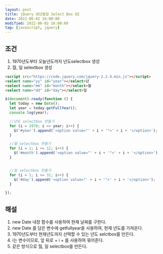 ```yaml
---
layout: post
title: jQuery 생년월일 Select Box UI
date: 2022-06-02 16:00:08
modified: 2022-06-02 16:00:08
tag: [javascript, jquery]
---
```


## 조건

1. 1970년도부터 오늘년도까지 년도selectbox 생성
2. 월, 일 selextbox 생성

<!-- ## 구현

<script src="https://code.jquery.com/jquery-2.2.4.min.js"></script>
<script>
    $(document).ready(function () {
      let today = new Date();
      let year = today.getFullYear();
      for (i = 1970; i <= year; i++) {
        $('#year').append('<option value="' + i + '">' + i + '</option>');
      }for (i = 1; i <= 12; i++) {
        $('#month').append('<option value="' + i + '">' + i + '</option>');
      }for (i = 1; i <= 31; i++) {
        $('#day').append('<option value="' + i + '">' + i + '</option>');
      }

});
</script>

<style>

</style>

<select name="yy" id="year"></select>년
<select name="mm" id="month"></select>월
<select name="dd" id="day"></select>일 -->

```html
<script src="https://code.jquery.com/jquery-2.2.4.min.js"></script>
<select name="yy" id="year"></select>년
<select name="mm" id="month"></select>월
<select name="dd" id="day"></select>일
```

```javascript
$(document).ready(function () {
  let today = new Date();
  let year = today.getFullYear();
  console.log(year);

  //년도 selectbox 만들기
  for (i = 1970; i <= year; i++) {
    $('#year').append('<option value="' + i + '">' + i + '</option>');
  }

  //월 selectbox 만들기
  for (i = 1; i <= 12; i++) {
    $('#month').append('<option value="' + i + '">' + i + '</option>');
  }


  //일 selectbox 만들기
  for (i = 1; i <= 31; i++) {
    $('#day').append('<option value="' + i + '">' + i + '</option>');
  }

});
```

## 해설
1. new Date 내장 함수를 사용하여 현재 날짜를 구한다.
2. new Date 를 담은 변수에 getfullyear을 사용하여, 현재 년도를 가져온다.
3. 1970년도부터 현재년도까지 선택할 수 있는 년도 selctbox를 만든다.
4. i는 변수이므로, 앞 뒤로 + i + 를 사용하여 묶어준다.
5. 같은 방식으로 월, 일 selectbox를 만든다.
